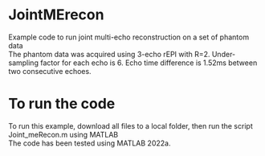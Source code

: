 # JointMErecon
Example code to run joint multi-echo reconstruction on a set of phantom data \
The phantom data was acquired using 3-echo rEPI with R=2. Under-sampling factor for each echo is 6. Echo time difference is 1.52ms between two consecutive echoes.

# To run the code
To run this example, download all files to a local folder, then run the script Joint_meRecon.m using MATLAB \
The code has been tested using MATLAB 2022a.
